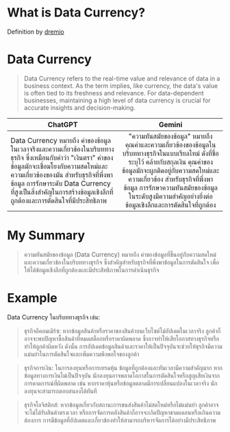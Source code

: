 # What is Data Currency?
Definition by [dremio](https://www.dremio.com/wiki/data-currency/)

# Data Currency
> Data Currency refers to the real-time value and relevance of data in a business context. As the term implies, like currency, the data's value is often tied to its freshness and relevance. For data-dependent businesses, maintaining a high level of data currency is crucial for accurate insights and decision-making.

| ChatGPT  | Gemini |
|-----|:-----:|       
|Data Currency หมายถึง ค่าของข้อมูลในเวลาจริงและความเกี่ยวข้องในบริบททางธุรกิจ ซึ่งเหมือนกับคำว่า "เงินตรา" ค่าของข้อมูลมักจะเชื่อมโยงกับความสดใหม่และความเกี่ยวข้องของมัน สำหรับธุรกิจที่พึ่งพาข้อมูล การรักษาระดับ Data Currency ที่สูงเป็นสิ่งสำคัญในการสร้างข้อมูลเชิงลึกที่ถูกต้องและการตัดสินใจที่มีประสิทธิภาพ | "ความทันสมัยของข้อมูล" หมายถึง คุณค่าและความเกี่ยวข้องของข้อมูลในบริบททางธุรกิจในแบบเรียลไทม์ ดังที่ชื่อระบุไว้ คล้ายกับสกุลเงิน คุณค่าของข้อมูลมักจะผูกติดอยู่กับความสดใหม่และความเกี่ยวข้อง สำหรับธุรกิจที่พึ่งพาข้อมูล การรักษาความทันสมัยของข้อมูลในระดับสูงมีความสำคัญอย่างยิ่งต่อข้อมูลเชิงลึกและการตัดสินใจที่ถูกต้อง |

# My Summary
> ความทันสมัยของข้อมูล (Data Currency) หมายถึง ค่าของข้อมูลที่ขึ้นอยู่กับความสดใหม่และความเกี่ยวข้องในบริบททางธุรกิจ ซึ่งสำคัญสำหรับธุรกิจที่พึ่งพาข้อมูลในการตัดสินใจ เพื่อให้ได้ข้อมูลเชิงลึกที่ถูกต้องและมีประสิทธิภาพในการดำเนินธุรกิจ

# Example

Data Currency ในบริบททางธุรกิจ เช่น:

> ธุรกิจอีคอมเมิร์ซ: หากข้อมูลสินค้าหรือราคาของสินค้าบนเว็บไซต์ไม่อัปเดตในเวลาจริง ลูกค้าก็อาจจะพบปัญหาซื้อสินค้าที่หมดสต็อกหรือราคาผิดพลาด ซึ่งอาจทำให้เสียโอกาสทางธุรกิจหรือทำให้ลูกค้าผิดหวัง ดังนั้น การอัปเดตข้อมูลสินค้าและราคาให้เป็นปัจจุบันจะช่วยให้ธุรกิจมีความแม่นยำในการตัดสินใจและเพิ่มความพึงพอใจของลูกค้า

> ธุรกิจการเงิน: ในการลงทุนหรือการเทรดหุ้น ข้อมูลที่ถูกต้องและทันเวลามีความสำคัญมาก หากข้อมูลทางการเงินไม่เป็นปัจจุบัน นักลงทุนอาจพลาดโอกาสในการตัดสินใจหรือสูญเสียเงินจากการคาดการณ์ที่ผิดพลาด เช่น หากราคาหุ้นหรือข้อมูลตลาดมีการเปลี่ยนแปลงในเวลาจริง นักลงทุนจะสามารถตอบสนองได้ทันที

> ธุรกิจโลจิสติกส์: หากข้อมูลเกี่ยวกับสถานะการขนส่งสินค้าไม่สดใหม่หรือไม่แม่นยำ ลูกค้าอาจจะไม่ได้รับสินค้าตรงเวลา หรือการจัดการคลังสินค้าก็อาจจะเกิดปัญหาขาดแคลนหรือเกินความต้องการ การมีข้อมูลที่อัปเดตและเกี่ยวข้องทำให้สามารถบริหารจัดการได้อย่างมีประสิทธิภาพ

